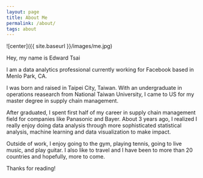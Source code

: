 ```yaml
---
layout: page
title: About Me
permalink: /about/
tags: about
---
```


![center]({{ site.baseurl }}/images/me.jpg)

Hey, my name is Edward Tsai

I am a data analytics professional currently working for Facebook based in Menlo Park, CA. 

I was born and raised in Taipei City, Taiwan. With an undergraduate in operations reasearch from National Taiwan University, I came to US for my master degree in supply chain management. 

After graduated, I spent first half of my career in supply chain management field for companies like Panasonic and Bayer. About 3 years ago, I realized I really enjoy doing data analysis through more sophisticated statistical analysis, machine learning and data visualization to make impact. 

Outside of work, I enjoy going to the gym, playing tennis, going to live music, and play guitar. I also like to travel and I have been to more than 20 countries and hopefully, more to come.

Thanks for reading!
